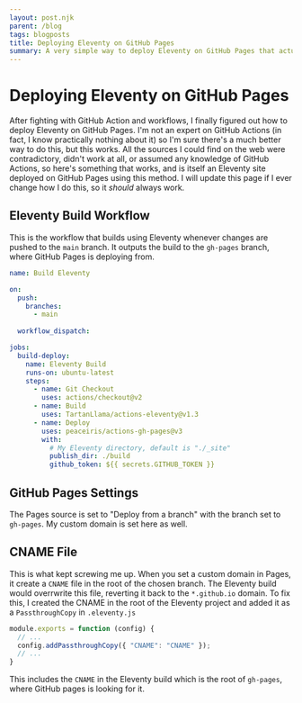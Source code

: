 ```yaml
---
layout: post.njk
parent: /blog
tags: blogposts
title: Deploying Eleventy on GitHub Pages
summary: A very simple way to deploy Eleventy on GitHub Pages that actually works.
---
```


# Deploying Eleventy on GitHub Pages
After fighting with GitHub Action and workflows, I finally figured out how to deploy Eleventy on GitHub Pages.
I'm not an expert on GitHub Actions (in fact, I know practically nothing about it) so I'm sure there's a much better way to do this, but this works.
All the sources I could find on the web were contradictory, didn't work at all, or assumed any knowledge of GitHub Actions, so here's something that works, 
and is itself an Eleventy site deployed on GitHub Pages using this method.
I will update this page if I ever change how I do this, so it *should* always work.

## Eleventy Build Workflow
This is the workflow that builds using Eleventy whenever changes are pushed to the `main` branch.
It outputs the build to the `gh-pages` branch, where GitHub Pages is deploying from.

```yaml
name: Build Eleventy

on:
  push:
    branches:
      - main
      
  workflow_dispatch:

jobs:
  build-deploy:
    name: Eleventy Build
    runs-on: ubuntu-latest
    steps:
      - name: Git Checkout
        uses: actions/checkout@v2
      - name: Build
        uses: TartanLlama/actions-eleventy@v1.3
      - name: Deploy
        uses: peaceiris/actions-gh-pages@v3
        with:
          # My Eleventy directory, default is "./_site"
          publish_dir: ./build 
          github_token: ${{ secrets.GITHUB_TOKEN }}
```

## GitHub Pages Settings
The Pages source is set to "Deploy from a branch" with the branch set to `gh-pages`. My custom domain is set here as well.

## CNAME File
This is what kept screwing me up. When you set a custom domain in Pages, it create a `CNAME` file in the root of the chosen branch. 
The Eleventy build would overrwrite this file, reverting it back to the `*.github.io` domain. 
To fix this, I created the CNAME in the root of the Eleventy project and added it as a `PassthroughCopy` in `.eleventy.js`

```js
module.exports = function (config) {
  // ...
  config.addPassthroughCopy({ "CNAME": "CNAME" });
  // ...
}
```

This includes the `CNAME` in the Eleventy build which is the root of `gh-pages`, where GitHub pages is looking for it. 
